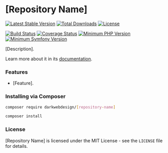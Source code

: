 # [Repository Name]

[![Latest Stable Version](https://poser.pugx.org/darkwebdesign/[repository-name]/v/stable?format=flat)](https://packagist.org/packages/darkwebdesign/[repository-name])
[![Total Downloads](https://poser.pugx.org/darkwebdesign/[repository-name]/downloads?format=flat)](https://packagist.org/packages/darkwebdesign/[repository-name])
[![License](https://poser.pugx.org/darkwebdesign/[repository-name]/license?format=flat)](https://packagist.org/packages/darkwebdesign/[repository-name])

[![Build Status](https://travis-ci.com/darkwebdesign/[repository-name].svg?branch=master)](https://travis-ci.com/darkwebdesign/[repository-name])
[![Coverage Status](https://codecov.io/gh/darkwebdesign/[repository-name]/branch/master/graph/badge.svg)](https://codecov.io/gh/darkwebdesign/[repository-name])
[![Minimum PHP Version](https://img.shields.io/badge/php-%3E%3D%207.1-blue.svg)](https://php.net/)
[![Minimum Symfony Version](https://img.shields.io/badge/symfony-%3E%3D%204.4-green.svg)](https://symfony.com/)

[Description].

Learn more about it in its [documentation](https://github.com/darkwebdesign/[repository-name]/wiki).

### Features

- [Feature].

### Installing via Composer

```bash
composer require darkwebdesign/[repository-name]
```

```bash
composer install
```

### License

[Repository Name] is licensed under the MIT License - see the `LICENSE` file for details.
